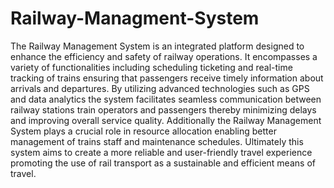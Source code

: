 # Railway-Managment-System
The Railway Management System is an integrated platform designed to enhance the efficiency and safety of railway operations. It encompasses a variety of functionalities  including scheduling  ticketing  and real-time tracking of trains  ensuring that passengers receive timely information about arrivals and departures. By utilizing advanced technologies such as GPS and data analytics  the system facilitates seamless communication between railway stations  train operators  and passengers  thereby minimizing delays and improving overall service quality. Additionally  the Railway Management System plays a crucial role in resource allocation  enabling better management of trains  staff  and maintenance schedules. Ultimately  this system aims to create a more reliable and user-friendly travel experience  promoting the use of rail transport as a sustainable and efficient means of travel.
